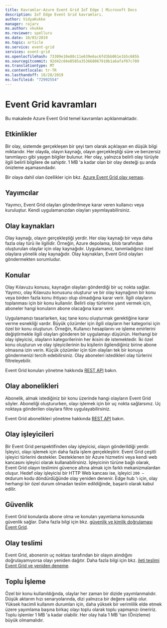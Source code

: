 ```yaml
---
title: Kavramlar-Azure Event Grid IoT Edge | Microsoft Docs
description: IoT Edge Event Grid kavramları.
author: VidyaKukke
manager: rajarv
ms.author: vkukke
ms.reviewer: spelluru
ms.date: 10/03/2019
ms.topic: article
ms.service: event-grid
services: event-grid
ms.openlocfilehash: 73309e10e88c11e639e6ac6fd3bb061e1b5c685b
ms.sourcegitcommit: 92d42c04e0585a353668067910b1a6afaf07c709
ms.translationtype: MT
ms.contentlocale: tr-TR
ms.lasthandoff: 10/28/2019
ms.locfileid: "72992554"
---
```

# <a name="event-grid-concepts"></a>Event Grid kavramları

Bu makalede Azure Event Grid temel kavramları açıklanmaktadır.

## <a name="events"></a>Etkinlikler

Bir olay, sistemde gerçekleşen bir şeyi tam olarak açıklayan en düşük bilgi miktarıdır. Her olayda, olayın kaynağı, olayın gerçekleştiği süre ve benzersiz tanımlayıcı gibi yaygın bilgiler bulunur. Her olay, yalnızca belirli olay türüyle ilgili belirli bilgilere de sahiptir. 1 MB 'a kadar olan bir olay desteği şu anda önizleme aşamasındadır.

Bir olaya dahil olan özellikler için bkz. [Azure Event Grid olay şeması](event-schemas.md).

## <a name="publishers"></a>Yayımcılar

Yayımcı, Event Grid olayları gönderilmeye karar veren kullanıcı veya kuruluştur. Kendi uygulamanızdan olayları yayımlayabilirsiniz.

## <a name="event-sources"></a>Olay kaynakları

Olay kaynağı, olayın gerçekleştiği yerdir. Her olay kaynağı bir veya daha fazla olay türü ile ilgilidir. Örneğin, Azure depolama, blob tarafından oluşturulan olaylar için olay kaynağıdır. Uygulamanız, tanımladığınız özel olaylara yönelik olay kaynağıdır. Olay kaynakları, Event Grid olayları göndermekten sorumludur.

## <a name="topics"></a>Konular

Olay Kılavuzu konusu, kaynağın olayları gönderdiği bir uç nokta sağlar. Yayımcı, olay Kılavuzu konusunu oluşturur ve bir olay kaynağının bir konu veya birden fazla konu ihtiyacı olup olmadığına karar verir. İlgili olayların toplanması için bir konu kullanılır. Belirli olay türlerine yanıt vermek için, aboneler hangi konuların abone olacağına karar verir.

Uygulamanızı tasarlarken, kaç tane konu oluşturmak gerektiğine karar verme esnekliği vardır. Büyük çözümler için ilgili olayların her kategorisi için özel bir konu oluşturun. Örneğin, Kullanıcı hesaplarını ve işleme emirlerini değiştirmekle ilgili olayları gönderen bir uygulamayı düşünün. Herhangi bir olay işleyicisi, olayların kategorilerinin her ikisini de istemektedir. İki özel konu oluşturun ve olay işleyicilerinin bu kişilerin ilgilendiğiniz birine abone olmasına izin verin. Küçük çözümler için tüm olayları tek bir konuya göndermenizi tercih edebilirsiniz. Olay aboneleri istedikleri olay türlerini filtreleyebilir.

Event Grid konuları yönetme hakkında [REST API](api.md) bakın.

## <a name="event-subscriptions"></a>Olay abonelikleri

Abonelik, almak istediğiniz bir konu üzerinde hangi olayların Event Grid söyler. Aboneliği oluştururken, olayı işlemek için bir uç nokta sağlarsınız. Uç noktaya gönderilen olaylara filtre uygulayabilirsiniz. 

Event Grid abonelikleri yönetme hakkında [REST API](api.md) bakın.

## <a name="event-handlers"></a>Olay işleyicileri

Bir Event Grid perspektifinden olay işleyicisi, olayın gönderildiği yerdir. İşleyici, olayı işlemek için daha fazla işlem gerçekleştirir. Event Grid çeşitli işleyici türlerini destekler. Desteklenen bir Azure hizmetini veya kendi web kancasını işleyici olarak kullanabilirsiniz. İşleyicinin türüne bağlı olarak, Event Grid olayın teslimini güvence altına almak için farklı mekanizmalardan oluşur. Hedef olay işleyicisi bir HTTP Web kancası ise, işleyici `200 – OK`durum kodu döndürdüğünde olay yeniden denenir. Edge hub 'ı için, olay herhangi bir özel durum olmadan teslim edildiğinde, başarılı olarak kabul edilir.

## <a name="security"></a>Güvenlik

Event Grid konularda abone olma ve konuları yayımlama konusunda güvenlik sağlar. Daha fazla bilgi için bkz. [güvenlik ve kimlik doğrulaması Event Grid](security-authentication.md).

## <a name="event-delivery"></a>Olay teslimi

Event Grid, abonenin uç noktası tarafından bir olayın alındığını doğrulayamıyorsa olayı yeniden dağıtır. Daha fazla bilgi için bkz. [ileti teslimi Event Grid ve yeniden deneme](delivery-retry.md).

## <a name="batching"></a>Toplu İşleme

Özel bir konu kullanıldığında, olaylar her zaman bir dizide yayımlanmalıdır. Düşük aktarım hızı senaryolarında, dizi yalnızca bir değere sahip olur. Yüksek hacimli kullanım durumları için, daha yüksek bir verimlilik elde etmek üzere yayımlama başına birkaç olayı toplu olarak toplu yapmanızı öneririz. Toplu işlemler 1 MB 'a kadar olabilir. Her olay hala 1 MB 'tan (Önizleme) büyük olmamalıdır.